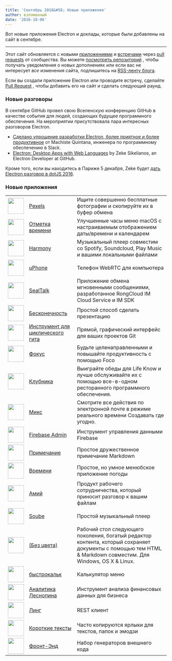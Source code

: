 ```yaml
---
title: 'Сентябрь 2016&#58; Новые приложения'
author: взломанный
date: '2016-10-06'
---
```


Вот новые приложения Electron и доклады, которые были добавлены на сайт в сентябре.

---

Этот сайт обновляется с новыми [приложениями](https://electronjs.org/apps) и [встречами](https://electronjs.org/community) через [pull requests](https://github.com/electron/electronjs.org/pulls) от сообщества. Вы можете [посмотреть репозиторий](https://github.com/electron/electronjs.org) , чтобы получать уведомления о новых дополнениях или если вас не интересует _все_ изменения сайта, подпишитесь на [RSS-ленту блога](https://electronjs.org/feed.xml).

Если вы создали приложение Electron или проводите встречу, сделайте [Pull Request](https://github.com/electron/electronjs.org) , чтобы добавить его на сайт и сделать следующий раунд.

### Новые разговоры

В сентябре GitHub провел свою Вселенскую конференцию GitHub в качестве события для людей, создающих будущее программного обеспечения. На мероприятии присутствовала пара интересных разговоров Electron.

* [Сделано упрощение разработки Electron, более приятное и более продуктивное](https://www.youtube.com/watch?v=Eqg_IqVeI5s) от Machiste<unk> Quintana, инженера по программному обеспечению в Slack.
* [Electron: Desktop Apps with Web Languages](https://www.youtube.com/watch?v=FNHBfN8c32U) by Zeke Sikelianos, an Electron Developer at GitHub.

Кроме того, если вы находитесь в Париже 5 декабря, Zeke будет [дать Electron разговор в dotJS 2016](https://twitter.com/dotJS/status/783615732307333120).

### Новые приложения

|                                                                                     |                                                                        |                                                                                                                                                               |
| ----------------------------------------------------------------------------------- | ---------------------------------------------------------------------- | ------------------------------------------------------------------------------------------------------------------------------------------------------------- |
| <img src='/images/apps/pexels-icon.png' width='50' />              | [Pexels](https://www.pexels.com/pro/mac-and-windows-app/)              | Ищите совершенно бесплатные фотографии и скопируйте их в буфер обмена                                                                                         |
| <img src='/images/apps/timestamp-icon.png' width='50' />           | [Отметка времени](https://mzdr.github.io/timestamp/)                   | Улучшенные часы меню macOS с настраиваемым отображением даты/времени и календарем                                                                             |
| <img src='/images/apps/harmony-icon.png' width='50' />             | [Harmony](http://getharmony.xyz/)                                      | Музыкальный плеер совместим со Spotify, Soundcloud, Play Music и вашими локальными файлами                                                                    |
| <img src='/images/apps/uphone-icon.png' width='50' />              | [uPhone](http://www.integraccs.com)                                    | Телефон WebRTC для компьютера                                                                                                                                 |
| <img src='/images/apps/sealtalk-icon.png' width='50' />            | [SealTalk](http://sealtalk.im)                                         | Приложение обмена мгновенными сообщениями, разработанное RongCloud IM Cloud Service и IM SDK                                                                  |
| <img src='/images/apps/infinity-icon.png' width='50' />            | [Бесконечность](https://ycosxapp.github.io)                            | Простой способ сделать презентацию                                                                                                                            |
| <img src='/images/apps/cycligent-git-tool-icon.png' width='50' />  | [Инструмент для циклического гита](https://www.cycligent.com/git-tool) | Прямой, графический интерфейс для ваших проектов Git                                                                                                          |
| <img src='/images/apps/foco-icon.png' width='50' />                | [Фокус](https://github.com/akashnimare/foco)                           | Будьте целенаправленными и повышайте продуктивность с помощью Foco                                                                                            |
| <img src='/images/apps/strawberry-icon.png' width='50' />          | [Клубника](https://strawberrypos.com)                                  | Выиграйте обеды для Life Know и лучше обслуживайте их с помощью все-в-одном ресторанного программного обеспечения.                                            |
| <img src='/images/apps/mixmax-icon.png' width='50' />              | [Микс](https://mixmax.com/download)                                    | Смотрите все действия по электронной почте в режиме реального времени Создавать где угодно.                                                                   |
| <img src='/images/apps/firebase-admin-icon.png' width='50' />      | [Firebase Admin](https://firebaseadmin.com)                            | Инструмент управления данными Firebase                                                                                                                        |
| <img src='/images/apps/anote-icon.png' width='50' />               | [Примечание](https://github.com/AnotherNote/anote)                     | Простое дружественное примечание Markdown                                                                                                                     |
| <img src='/images/apps/temps-icon.png' width='50' />               | [Времени](https://jackd248.github.io/temps/)                           | Простое, но умное менюбское приложение погоды                                                                                                                 |
| <img src='/images/apps/amium-icon.png' width='50' />               | [Амий](https://www.amium.com)                                          | Продукт рабочего сотрудничества, который приносит разговор к вашим файлам                                                                                     |
| <img src='/images/apps/soube-icon.png' width='50' />               | [Soube](http://soube.diegomolina.cl)                                   | Простой музыкальный плеер                                                                                                                                     |
| <img src='/images/apps/un-colored-icon.png' width='50' />          | [(Без цвета)](https://n457.github.io/Uncolored/)                       | Рабочий стол следующего поколения, богатый редактор контента, который сохраняет документы с помощью тем HTML & Markdown совместим. Для Windows, OS X & Linux. |
| <img src='/images/apps/quickcalc-icon.png' width='50' />           | [быстрокальк](https://github.com/Cwoodall6/quickcalc)                  | Калькулятор меню                                                                                                                                              |
| <img src='/images/apps/forestpin-analytics-icon.png' width='50' /> | [Аналитика Леснопина](http://forestpin.com/analytics)                  | Инструмент анализа финансовых данных для бизнеса                                                                                                              |
| <img src='/images/apps/ling-icon.png' width='50' />                | [Линг](https://github.com/talhasch/ling)                               | REST клиент                                                                                                                                                   |
| <img src='/images/apps/shortexts-icon.png' width='50' />           | [Короткие тексты](http://shortexts.com/)                               | Часто копируются ярлыки для текстов, папок и эмодзи                                                                                                           |
| <img src='/images/apps/front-end-box-icon.png' width='50' />       | [Фронт-Энд](http://frontendbox.io)                                     | Набор генераторов внешнего кода                                                                                                                               |

